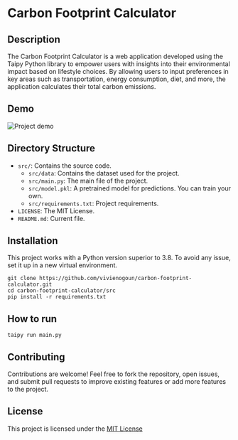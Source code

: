 # Carbon Footprint Calculator

## Description

The Carbon Footprint Calculator is a web application developed using the Taipy Python library to empower users with insights into their environmental impact based on lifestyle choices. By allowing users to input preferences in key areas such as transportation, energy consumption, diet, and more, the application calculates their total carbon emissions.

## Demo

![Project demo](demo.gif)

## Directory Structure

- `src/`: Contains the source code.
  - `src/data`: Contains the dataset used for the project.
  - `src/main.py`: The main file of the project.
  - `src/model.pkl`: A pretrained model for predictions. You can train your own.
  - `src/requirements.txt`: Project requirements.
- `LICENSE`: The MIT License.
- `README.md`: Current file.

## Installation

This project works with a Python version superior to 3.8. To avoid any issue, set it up in a new virtual environment.

```
git clone https://github.com/vivienogoun/carbon-footprint-calculator.git
cd carbon-footprint-calculator/src
pip install -r requirements.txt
```

## How to run

```
taipy run main.py
```

## Contributing

Contributions are welcome! Feel free to fork the repository, open issues, and submit pull requests to improve existing features or add more features to the project.

## License

This project is licensed under the [MIT License](https://opensource.org/license/mit)
